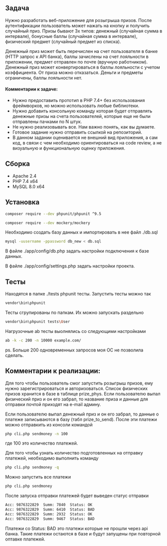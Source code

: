 ## Задача

Нужно разработать веб-приложение для розыгрыша призов. После аутентификации пользователь может
нажать на кнопку и получить случайный приз. Призы бывают 3х типов: денежный (случайная сумма в
интервале), бонусные баллы (случайная сумма в интервале), физический предмет (случайный предмет из
списка). 

Денежный приз может быть перечислен на счет пользователя в банке (HTTP запрос к API банка), баллы
зачислены на счет лояльности в приложении, предмет отправлен по почте (вручную работником).
Денежный приз может конвертироваться в баллы лояльности с учетом коэффициента. От приза можно
отказаться. Деньги и предметы ограничены, баллы лояльности нет.

#### Комментарии к задаче:

- Нужно предоставить прототип в PHP 7.4+ без использования фреймворков, но можно использовать любые
библиотеки.
- Нужно добавить консольную команду которая будет отправлять денежные призы на счета пользователей,
которые еще не были отправлены пачками по N штук.
- Не нужно реализовывать все. Нам важно понять, как вы думаете.
- Готовое задание нужно отправить ссылкой на репозиторий.
- В данном задании оценивается не внешний вид приложения, а сам код, в связи с чем необходимо
ориентироваться на code review, а не визуальную и функциональную оценку приложения.

## Сборка

- Apache 2.4
- PHP 7.4 x64
- MySQL 8.0 x64 

## Установка
```bash
composer require --dev phpunit/phpunit ^9.5
```
```bash
composer require --dev mockery/mockery
```

Необходимо создать базу данных и импортировать в нее файл ./db.sql
```bash
mysql -uusername -ppassword db_new < db.sql
```

В файле ./app/config/db.php задать настройки подключения к базе данных.

В файле ./app/config/settings.php задать настройки проекта.

## Тесты

Находятся в папке ./tests phpunit тесты. Запустить тесты можно так
```bash
vendor\bin\phpunit
```
Тесты сгрупированы по папкам. Их можно запускать раздельно
```bash
vendor\bin\phpunit tests\User
```
Нагрузочные ab тесты выолнялись со следующими настройками
```bash
ab -k -c 200 -n 10000 example.com/
```
ps. Больше 200 одновременных запросов моя ОС не позволила сделать.

## Комментарии к реализации:
Для того чтобы пользователь смог запустить розыгрыш призов, ему нужно зарегистрироваться и авторизоваться.
Список физических призов хранится в базе в таблице prize_phys. 
Если пользователю выпал физический приз и он его забрал, то название приза и данные для отправки почтой приходят на e-mail админу.

Если пользователю выпал денежный приз и он его забрал, то данные о платеже записываются в базу (табл prize_to_send).
После эти платежи можно отправкить из консоли командой
```bash
php cli.php sendmoney -n 100
```
где 100 это количество платежей.

Для того чтобы узнать количество подготовленных на отправку платежей, необходимо выполнить команду
```bash
php cli.php sendmoney -q
```
Можно запустить все платежи
```bash
php cli.php sendmoney
```
После запуска отправки платежей будет выведен статус отправки
```bash
Acc: 9876322829  Summ: 7840  Status: OK
Acc: 9876322829  Summ: 6410  Status: BAD
Acc: 9876322829  Summ: 2932  Status: OK
Acc: 9876322829  Summ: 9467  Status: BAD
```
Платежи со Status: BAD это платежи которые не прошли через api банка. Такие платежи остаются в базе и будут запущены при повторной оптавке платежей.
